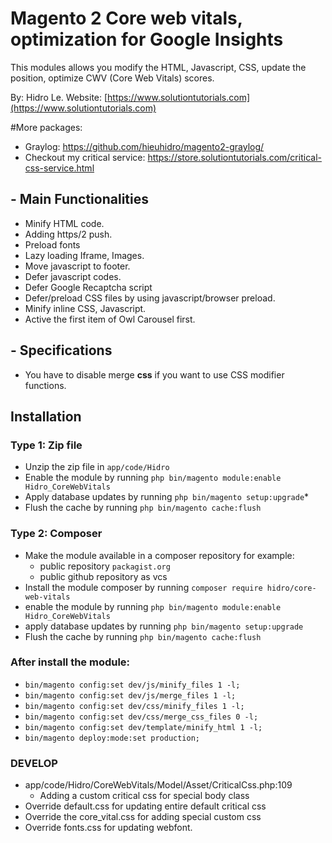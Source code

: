 
# Magento 2 Core web vitals, optimization for Google Insights

This modules allows you modify the HTML, Javascript, CSS, update the position, optimize CWV (Core Web Vitals) scores.

By: Hidro Le.  Website: [https://www.solutiontutorials.com](https://www.solutiontutorials.com)

#More packages:
- Graylog: https://github.com/hieuhidro/magento2-graylog/
- Checkout my critical service: https://store.solutiontutorials.com/critical-css-service.html

## - Main Functionalities
- Minify HTML code.
- Adding https/2 push.
- Preload fonts
- Lazy loading Iframe, Images.
- Move javascript to footer.
- Defer javascript codes.
- Defer Google Recaptcha script
- Defer/preload CSS files by using javascript/browser preload.
- Minify inline CSS, Javascript.
- Active the first item of Owl Carousel first.

## - Specifications

- You have to disable merge **css** if you want to use CSS modifier functions.

## Installation

### Type 1: Zip file

- Unzip the zip file in `app/code/Hidro`
- Enable the module by running `php bin/magento module:enable Hidro_CoreWebVitals`
- Apply database updates by running `php bin/magento setup:upgrade`\*
- Flush the cache by running `php bin/magento cache:flush`

### Type 2: Composer

- Make the module available in a composer repository for example:
    - public repository `packagist.org`
    - public github repository as vcs
- Install the module composer by running `composer require hidro/core-web-vitals`
- enable the module by running `php bin/magento module:enable Hidro_CoreWebVitals`
- apply database updates by running `php bin/magento setup:upgrade`
- Flush the cache by running `php bin/magento cache:flush`

### After install the module:
- `bin/magento config:set dev/js/minify_files 1 -l;`
- `bin/magento config:set dev/js/merge_files 1 -l;`
- `bin/magento config:set dev/css/minify_files 1 -l;`
- `bin/magento config:set dev/css/merge_css_files 0 -l;`
- `bin/magento config:set dev/template/minify_html 1 -l;`
- `bin/magento deploy:mode:set production;`

### DEVELOP
- app/code/Hidro/CoreWebVitals/Model/Asset/CriticalCss.php:109 
  - Adding a custom critical css for special body class
- Override default.css for updating entire default critical css
- Override the core_vital.css for adding special custom css
- Override fonts.css for updating webfont.
